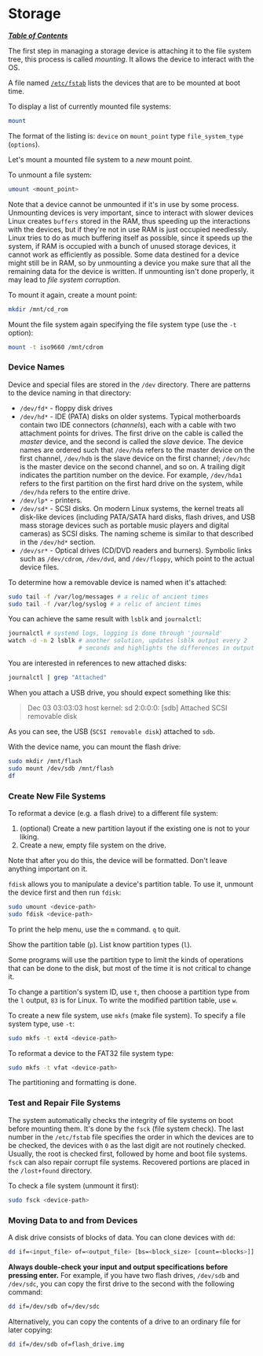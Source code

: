 # Storage

[***Table of Contents***](/README.md)

The first step in managing a storage device is attaching it to the file system
tree, this process is called *mounting*. It allows the device to interact with
the OS.

A file named [`/etc/fstab`](./fstab.md) lists the devices that are to be
mounted at boot time.

To display a list of currently mounted file systems:

```bash
mount
```

The format of the listing is: `device` on `mount_point` type `file_system_type`
(`options`).

Let's mount a mounted file system to a *new* mount point.

To unmount a file system:

```bash
umount <mount_point>
```

Note that a device cannot be unmounted if it's in use by some process.
Unmounting devices is very important, since to interact with slower devices
Linux creates `buffers` stored in the RAM, thus speeding up the interactions
with the devices, but if they're not in use RAM is just occupied needlessly.
Linux tries to do as much buffering itself as possible, since it speeds up the
system, if RAM is occupied with a bunch of unused storage devices, it cannot
work as efficiently as possible. Some data destined for a device might still be
in RAM, so by unmounting a device you make sure that all the remaining data for
the device is written. If unmounting isn't done properly, it may lead to *file
system corruption.*

To mount it again, create a mount point:

```bash
mkdir /mnt/cd_rom
```

Mount the file system again specifying the file system type (use the `-t`
option):

```bash
mount -t iso9660 /mnt/cdrom 
```

### Device Names

Device and special files are stored in the `/dev` directory. There are patterns
to the device naming in that directory:
- `/dev/fd*` - floppy disk drives
- `/dev/hd*` - IDE (PATA) disks on older systems. Typical motherboards contain
  two IDE connectors (*channels*), each with a cable with two attachment points
  for drives. The first drive on the cable is called the *master* device, and
  the second is called the *slave* device. The device names are ordered such
  that `/dev/hda` refers to the master device on the first channel, `/dev/hdb`
  is the slave device on the first channel; `/dev/hdc` is the master device on
  the second channel, and so on. A trailing digit indicates the partition
  number on the device. For example, `/dev/hda1` refers to the first partition
  on the first hard drive on the system, while `/dev/hda` refers to the entire
  drive.
- `/dev/lp*` - printers.
- `/dev/sd*` - SCSI disks. On modern Linux systems, the kernel treats all
  disk-like devices (including PATA/SATA hard disks, flash drives, and USB mass
  storage devices such as portable music players and digital cameras) as SCSI
  disks. The naming scheme is similar to that described in the `/dev/hd*`
  section.
- `/dev/sr*` - Optical drives (CD/DVD readers and burners). Symbolic links such
  as `/dev/cdrom`, `/dev/dvd`, and `/dev/floppy`, which point to the actual
  device files.

To determine how a removable device is named when it's attached:

```bash
sudo tail -f /var/log/messages # a relic of ancient times
sudo tail -f /var/log/syslog # a relic of ancient times
```

You can achieve the same result with `lsblk` and `journalctl`:

```bash
journalctl # systemd logs, logging is done through 'journald'
watch -d -n 2 lsblk # another solution, updates lsblk output every 2
                    # seconds and highlights the differences in output
```

You are interested in references to new attached disks:

```bash
journalctl | grep "Attached"
```

When you attach a USB drive, you should expect something like this:

> Dec 03 03:03:03 host kernel: sd 2:0:0:0: [sdb] Attached SCSI removable disk

As you can see, the USB (`SCSI removable disk`) attached to `sdb`.

With the device name, you can mount the flash drive:

```bash
sudo mkdir /mnt/flash
sudo mount /dev/sdb /mnt/flash
df
```

### Create New File Systems

To reformat a device (e.g. a flash drive) to a different file system:

1. (optional) Create a new partition layout if the existing one is not to your
   liking.
1. Create a new, empty file system on the drive.

Note that after you do this, the device will be formatted. Don't leave anything
important on it.

`fdisk` allows you to manipulate a device's partition table. To use it,
unmount the device first and then run `fdisk`:

```bash
sudo umount <device-path>
sudo fdisk <device-path>
```

To print the help menu, use the `m` command. `q` to quit.

Show the partition table (`p`). List know partition types (`l`). 

Some programs will use the partition type to limit the kinds of operations that
can be done to the disk, but most of the time it is not critical to change it.

To change a partition's system ID, use `t`, then choose a partition type from
the `l` output, `83` is for Linux. To write the modified partition table, use
`w`.

To create a new file system, use `mkfs` (make file system). To specify a file
system type, use `-t`:

```bash
sudo mkfs -t ext4 <device-path>
```

To reformat a device to the FAT32 file system type:

```bash
sudo mkfs -t vfat <device-path>
```

The partitioning and formatting is done.

### Test and Repair File Systems

The system automatically checks the integrity of file systems on boot before
mounting them. It's done by the `fsck` (file system check). The last number in
the `/etc/fstab` file specifies the order in which the devices are to be
checked, the devices with `0` as the last digit are not routinely checked.
Usually, the root is checked first, followed by home and boot file systems. 
`fsck` can also repair corrupt file systems. Recovered portions are placed in
the `/lost+found` directory.

To check a file system (unmount it first):

```bash
sudo fsck <device-path> 
```

### Moving Data to and from Devices

A disk drive consists of blocks of data. You can clone devices with `dd`:

```bash
dd if=<input_file> of=<output_file> [bs=<block_size> [count=<blocks>]]
```

**Always double-check your input and output specifications before pressing
enter.** For example, if you have two flash drives, `/dev/sdb` and `/dev/sdc`,
you can copy the first drive to the second with the following command:

```bash
dd if=/dev/sdb of=/dev/sdc 
```

Alternatively, you can copy the contents of a drive to an ordinary file for
later copying:

```bash
dd if=/dev/sdb of=flash_drive.img
```
